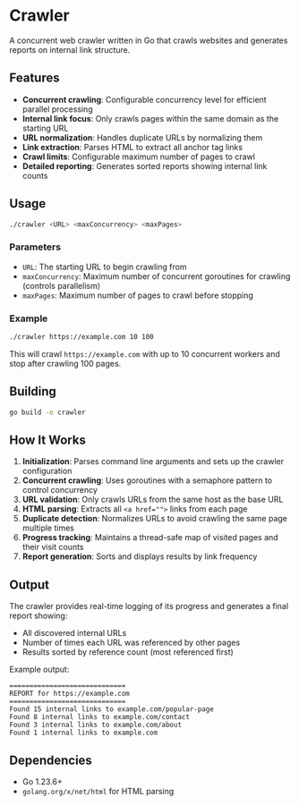 # Crawler

A concurrent web crawler written in Go that crawls websites and generates reports on internal link structure.

## Features

- **Concurrent crawling**: Configurable concurrency level for efficient parallel processing
- **Internal link focus**: Only crawls pages within the same domain as the starting URL
- **URL normalization**: Handles duplicate URLs by normalizing them
- **Link extraction**: Parses HTML to extract all anchor tag links
- **Crawl limits**: Configurable maximum number of pages to crawl
- **Detailed reporting**: Generates sorted reports showing internal link counts

## Usage

```bash
./crawler <URL> <maxConcurrency> <maxPages>
```

### Parameters

- `URL`: The starting URL to begin crawling from
- `maxConcurrency`: Maximum number of concurrent goroutines for crawling (controls parallelism)
- `maxPages`: Maximum number of pages to crawl before stopping

### Example

```bash
./crawler https://example.com 10 100
```

This will crawl `https://example.com` with up to 10 concurrent workers and stop after crawling 100 pages.

## Building

```bash
go build -o crawler
```

## How It Works

1. **Initialization**: Parses command line arguments and sets up the crawler configuration
2. **Concurrent crawling**: Uses goroutines with a semaphore pattern to control concurrency
3. **URL validation**: Only crawls URLs from the same host as the base URL
4. **HTML parsing**: Extracts all `<a href="">` links from each page
5. **Duplicate detection**: Normalizes URLs to avoid crawling the same page multiple times
6. **Progress tracking**: Maintains a thread-safe map of visited pages and their visit counts
7. **Report generation**: Sorts and displays results by link frequency

## Output

The crawler provides real-time logging of its progress and generates a final report showing:

- All discovered internal URLs
- Number of times each URL was referenced by other pages
- Results sorted by reference count (most referenced first)

Example output:

```
=============================
REPORT for https://example.com
=============================
Found 15 internal links to example.com/popular-page
Found 8 internal links to example.com/contact
Found 3 internal links to example.com/about
Found 1 internal links to example.com
```

## Dependencies

- Go 1.23.6+
- `golang.org/x/net/html` for HTML parsing

